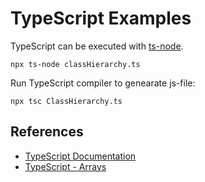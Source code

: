 # TypeScript Examples

TypeScript can be executed with [ts-node](https://www.npmjs.com/package/ts-node). 
```
npx ts-node classHierarchy.ts
```
Run TypeScript compiler to genearate js-file:
```
npx tsc ClassHierarchy.ts
```

## References
* [TypeScript Documentation](https://www.typescriptlang.org/docs/)
* [TypeScript - Arrays](https://www.tutorialsteacher.com/typescript/typescript-array)
